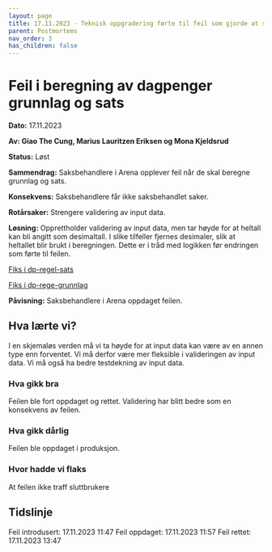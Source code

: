 ```yaml
---
layout: page
title: 17.11.2023 - Teknisk oppgradering førte til feil som gjorde at saksbehandlere ikke kunne beregne grunnlag og sats
parent: Postmortems
nav_order: 3
has_children: false
---
```


# Feil i beregning av dagpenger grunnlag og sats

**Dato:** 17.11.2023

**Av: Giao The Cung, Marius Lauritzen Eriksen og Mona Kjeldsrud**

**Status:** Løst

**Sammendrag:** Saksbehandlere i Arena opplever feil når de skal beregne grunnlag og sats.

**Konsekvens:** Saksbehandlere får ikke saksbehandlet saker.

**Rotårsaker:** Strengere validering av input data.

**Løsning:** Opprettholder validering av input data, men tar høyde for at heltall kan bli angitt som desimaltall. I
slike tilfeller fjernes desimaler, slik at heltallet blir brukt i beregningen.
Dette er i tråd med logikken før endringen som førte til feilen.

[Fiks i dp-regel-sats](https://github.com/navikt/dp-regel-sats/commit/42779cf422ae0ffe3724b0b3c886301df144cf3d)

[Fiks i dp-rege-grunnlag](https://github.com/navikt/dp-regel-sats/commit/42779cf422ae0ffe3724b0b3c886301df144cf3d)

**Påvisning:** Saksbehandlere i Arena oppdaget feilen.

## Hva lærte vi?

I en skjemaløs verden må vi ta høyde for at input data kan være av en annen type enn forventet. Vi må derfor være mer
fleksible i valideringen av input data.
Vi må også ha bedre testdekning av input data.

### Hva gikk bra
Feilen ble fort oppdaget og rettet. 
Validering har blitt bedre som en konsekvens av feilen.

### Hva gikk dårlig
Feilen ble oppdaget i produksjon.

### Hvor hadde vi flaks
At feilen ikke traff sluttbrukere

## Tidslinje

Feil introdusert: 17.11.2023 11:47
Feil oppdaget: 17.11.2023 11:57
Feil rettet: 17.11.2023 13:47


